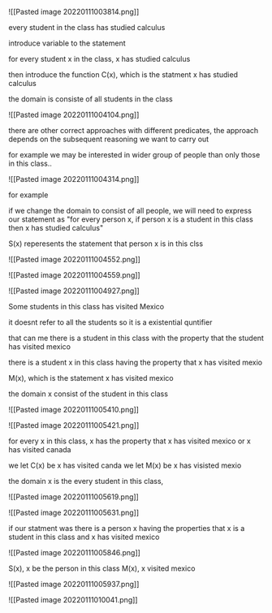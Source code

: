 ![[Pasted image 20220111003814.png]]

every student in the class has studied calculus

introduce variable to the statement

for every student x in  the class, x has studied calculus

then introduce the function C(x), which is the statment x has studied calculus

the domain is consiste of all students in the class


![[Pasted image 20220111004104.png]]


there are other correct approaches with different predicates, the approach depends on the subsequent reasoning we want to carry out

for example we may be interested in wider group of people than only those in this class..


![[Pasted image 20220111004314.png]]

for example

if we change the domain to consist of all people, we will need to express our statement as "for every person x, if person x is a student in this class then x has studied calculus"

S(x) reperesents the statement that person x is in this clss

![[Pasted image 20220111004552.png]]

![[Pasted image 20220111004559.png]]

![[Pasted image 20220111004927.png]]

Some students in this class has visited Mexico

it doesnt refer to all the students
so it is a existential quntifier

that can me there is a student in this class with the property that the student has visited mexico

there is a student x in this class having the property that x has visited mexio

M(x), which is the statement x has visited mexico

the domain x consist of the student in this class

![[Pasted image 20220111005410.png]]

![[Pasted image 20220111005421.png]]

for every x in this class, x has the property that x has visited mexico or x has visited canada

we let C(x) be x has visited canda
we let M(x) be x has visisted mexio

the domain x is the every student in this class,

![[Pasted image 20220111005619.png]]

![[Pasted image 20220111005631.png]]

if our statment was there is a person x having the properties that x is a student in this class and x has visited mexico

![[Pasted image 20220111005846.png]]

S(x), x be the person in this class
M(x), x visited mexico


![[Pasted image 20220111005937.png]]

![[Pasted image 20220111010041.png]]

